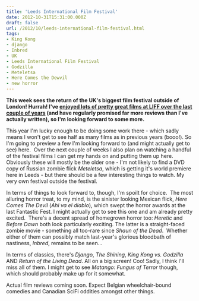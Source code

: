 ```yaml
---
title: 'Leeds International Film Festival'
date: 2012-10-31T15:31:00.000Z
draft: false
url: /2012/10/leeds-international-film-festival.html
tags: 
- King Kong
- django
- Inbred
- UK
- Leeds International Film Festival
- Godzilla
- Meteletsa
- Here Comes the Dewvil
- new horror
---
```


**This week sees the return of the UK's biggest film festival outside of London! Hurrah! I've [enjoyed lots of pretty great films at LIFF over the last couple of years](http://choppingmallfilms.blogspot.co.uk/search/label/Leeds%20International%20Film%20Festival) (and have regularly promised far more reviews than I've actually written), so I'm looking forward to some more.**  
  
This year I'm lucky enough to be doing some work there - which sadly means I won't get to see half as many films as in previous years (booo!). So I'm going to preview a few I'm looking forward to (and might actually get to see) here.  Over the next couple of weeks I also plan on watching a handful of the festival films I can get my hands on and putting them up here. Obviously these will mostly be the older one - I'm not likely to find a DVD copy of Russian zombie flick _Meteletsa_, which is getting it's world premiere here in Leeds - but there should be a few interesting things to watch. My very own festival outside the festival.  
  
In terms of things to look forward to, though, I'm spoilt for choice.  The most alluring horror treat, to my mind, is the sinister looking Mexican  flick, _Here Comes The Devil_ (_Ahi va el diablo_), which swept the horror awards at the last Fantastic Fest. I might actually get to see this one and am already pretty excited.  There's a decent spread of homegrown horror too: _Heretic_ and _Before Dawn_ both look particularly exciting. The latter is a straight-faced zombie movie - something all too-rare since _Shaun of the Dead_.  Whether either of them can possibly match last-year's glorious bloodbath of nastiness, _Inbred_, remains to be seen...  
  
In terms of classics, there's _Django_, _The Shining_, _King Kong vs. Godzilla_ AND _Return of the Living Dead_. All on a big screen! Coo! Sadly, I think I'll miss all of them. I might get to see _Matango: Fungus of Terror_ though, which should probably make up for it somewhat.  
  
Actual film reviews coming soon. Expect Belgian wheelchair-bound comedies and Canadian SciFi oddities amongst other things.